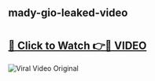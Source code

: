 ## mady-gio-leaked-video 

# <h2><a href="http://freeplayer.one?title=mady-gio-leaked-video&ref=21J">🔗 Click to Watch 👉🔴 VIDEO</a></h2>

<a href="http://freeplayer.one?title=mady-gio-leaked-video&ref=21J" rel="nofollow" data-target="animated-image.originalLink"><img src="https://i.ibb.co.com/xMMVF88/686577567.gif" alt="Viral Video Original" style="max-width: 100%; display: inline-block;" data-target="animated-image.originalImage"></a>

